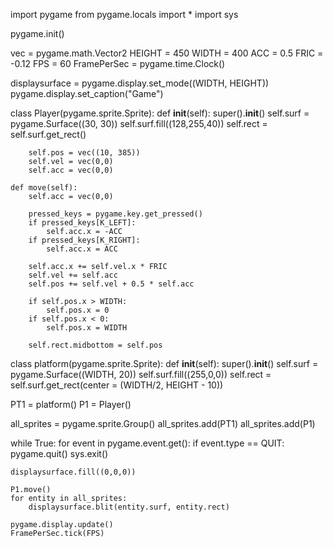 import pygame
from pygame.locals import *
import sys

pygame.init()

vec = pygame.math.Vector2 
HEIGHT = 450
WIDTH = 400
ACC = 0.5
FRIC = -0.12
FPS = 60
FramePerSec = pygame.time.Clock()

displaysurface = pygame.display.set_mode((WIDTH, HEIGHT))
pygame.display.set_caption("Game")

class Player(pygame.sprite.Sprite):
    def __init__(self):
        super().__init__() 
        self.surf = pygame.Surface((30, 30))
        self.surf.fill((128,255,40))
        self.rect = self.surf.get_rect()
  
        self.pos = vec((10, 385))
        self.vel = vec(0,0)
        self.acc = vec(0,0)

    def move(self):
        self.acc = vec(0,0)
   
        pressed_keys = pygame.key.get_pressed()            
        if pressed_keys[K_LEFT]:
            self.acc.x = -ACC
        if pressed_keys[K_RIGHT]:
            self.acc.x = ACC
            
        self.acc.x += self.vel.x * FRIC
        self.vel += self.acc
        self.pos += self.vel + 0.5 * self.acc
        
        if self.pos.x > WIDTH:
            self.pos.x = 0
        if self.pos.x < 0:
            self.pos.x = WIDTH
           
        self.rect.midbottom = self.pos    

class platform(pygame.sprite.Sprite):
    def __init__(self):
        super().__init__()
        self.surf = pygame.Surface((WIDTH, 20))
        self.surf.fill((255,0,0))
        self.rect = self.surf.get_rect(center = (WIDTH/2, HEIGHT - 10))

PT1 = platform()
P1 = Player()

all_sprites = pygame.sprite.Group()
all_sprites.add(PT1)
all_sprites.add(P1)

while True:
    for event in pygame.event.get():
        if event.type == QUIT:
            pygame.quit()
            sys.exit()
    
    displaysurface.fill((0,0,0))

    P1.move()
    for entity in all_sprites:
        displaysurface.blit(entity.surf, entity.rect)
   
    pygame.display.update()
    FramePerSec.tick(FPS)
